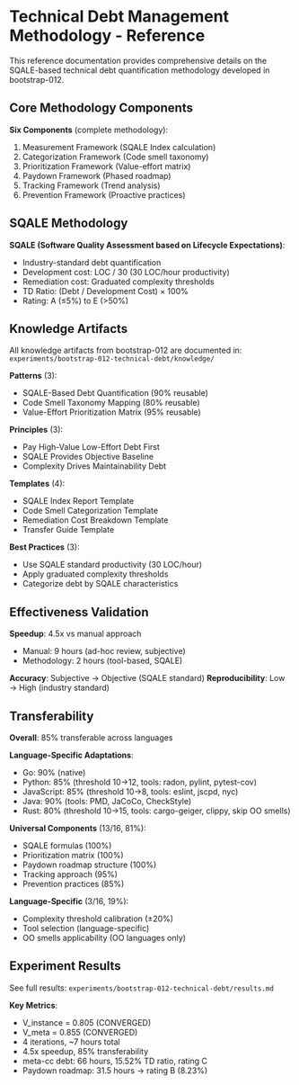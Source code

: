 # Technical Debt Management Methodology - Reference

This reference documentation provides comprehensive details on the SQALE-based technical debt quantification methodology developed in bootstrap-012.

## Core Methodology Components

**Six Components** (complete methodology):
1. Measurement Framework (SQALE Index calculation)
2. Categorization Framework (Code smell taxonomy)
3. Prioritization Framework (Value-effort matrix)
4. Paydown Framework (Phased roadmap)
5. Tracking Framework (Trend analysis)
6. Prevention Framework (Proactive practices)

## SQALE Methodology

**SQALE (Software Quality Assessment based on Lifecycle Expectations)**:
- Industry-standard debt quantification
- Development cost: LOC / 30 (30 LOC/hour productivity)
- Remediation cost: Graduated complexity thresholds
- TD Ratio: (Debt / Development Cost) × 100%
- Rating: A (≤5%) to E (>50%)

## Knowledge Artifacts

All knowledge artifacts from bootstrap-012 are documented in:
`experiments/bootstrap-012-technical-debt/knowledge/`

**Patterns** (3):
- SQALE-Based Debt Quantification (90% reusable)
- Code Smell Taxonomy Mapping (80% reusable)
- Value-Effort Prioritization Matrix (95% reusable)

**Principles** (3):
- Pay High-Value Low-Effort Debt First
- SQALE Provides Objective Baseline
- Complexity Drives Maintainability Debt

**Templates** (4):
- SQALE Index Report Template
- Code Smell Categorization Template
- Remediation Cost Breakdown Template
- Transfer Guide Template

**Best Practices** (3):
- Use SQALE standard productivity (30 LOC/hour)
- Apply graduated complexity thresholds
- Categorize debt by SQALE characteristics

## Effectiveness Validation

**Speedup**: 4.5x vs manual approach
- Manual: 9 hours (ad-hoc review, subjective)
- Methodology: 2 hours (tool-based, SQALE)

**Accuracy**: Subjective → Objective (SQALE standard)
**Reproducibility**: Low → High (industry standard)

## Transferability

**Overall**: 85% transferable across languages

**Language-Specific Adaptations**:
- Go: 90% (native)
- Python: 85% (threshold 10→12, tools: radon, pylint, pytest-cov)
- JavaScript: 85% (threshold 10→8, tools: eslint, jscpd, nyc)
- Java: 90% (tools: PMD, JaCoCo, CheckStyle)
- Rust: 80% (threshold 10→15, tools: cargo-geiger, clippy, skip OO smells)

**Universal Components** (13/16, 81%):
- SQALE formulas (100%)
- Prioritization matrix (100%)
- Paydown roadmap structure (100%)
- Tracking approach (95%)
- Prevention practices (85%)

**Language-Specific** (3/16, 19%):
- Complexity threshold calibration (±20%)
- Tool selection (language-specific)
- OO smells applicability (OO languages only)

## Experiment Results

See full results: `experiments/bootstrap-012-technical-debt/results.md`

**Key Metrics**:
- V_instance = 0.805 (CONVERGED)
- V_meta = 0.855 (CONVERGED)
- 4 iterations, ~7 hours total
- 4.5x speedup, 85% transferability
- meta-cc debt: 66 hours, 15.52% TD ratio, rating C
- Paydown roadmap: 31.5 hours → rating B (8.23%)
